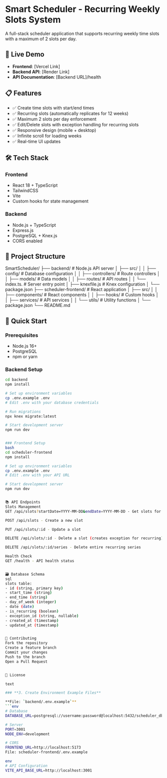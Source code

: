 # Smart Scheduler - Recurring Weekly Slots System

A full-stack scheduler application that supports recurring weekly time slots with a maximum of 2 slots per day.

## 🚀 Live Demo

- **Frontend**: [Vercel Link]
- **Backend API**: [Render Link]
- **API Documentation**: [Backend URL]/health

## 📋 Features

- ✅ Create time slots with start/end times
- ✅ Recurring slots (automatically replicates for 12 weeks)
- ✅ Maximum 2 slots per day enforcement
- ✅ Edit/Delete slots with exception handling for recurring slots
- ✅ Responsive design (mobile + desktop)
- ✅ Infinite scroll for loading weeks
- ✅ Real-time UI updates

## 🛠️ Tech Stack

### Frontend
- React 18 + TypeScript
- TailwindCSS
- Vite
- Custom hooks for state management

### Backend
- Node.js + TypeScript
- Express.js
- PostgreSQL + Knex.js
- CORS enabled

## 📁 Project Structure

SmartScheduler/
├── backend/ # Node.js API server
│ ├── src/
│ │ ├── config/     # Database configuration
│ │ ├── controllers/    # Route controllers
│ │ ├── models/     # Data models
│ │ ├── routes/     # API routes
│ │ └── index.ts.   # Server entry point
│ ├── knexfile.js   # Knex configuration
│ └── package.json
├── scheduler-frontend/ # React application
│ ├── src/
│ │ ├── components/    # React components
│ │ ├── hooks/        # Custom hooks
│ │ ├── services/     # API services
│ │ └── utils/        # Utility functions
│ └── package.json
└── README.md


## 🚀 Quick Start

### Prerequisites 
- Node.js 16+
- PostgreSQL
- npm or yarn

### Backend Setup
```bash
cd backend
npm install

# Set up environment variables
cp .env.example .env
# Edit .env with your database credentials

# Run migrations
npx knex migrate:latest

# Start development server
npm run dev


### Frontend Setup
bash
cd scheduler-frontend
npm install

# Set up environment variables
cp .env.example .env
# Edit .env with your API URL

# Start development server
npm run dev


📚 API Endpoints
Slots Management
GET /api/slots?startDate=YYYY-MM-DD&endDate=YYYY-MM-DD - Get slots for date range

POST /api/slots - Create a new slot

PUT /api/slots/:id - Update a slot

DELETE /api/slots/:id - Delete a slot (creates exception for recurring)

DELETE /api/slots/:id/series - Delete entire recurring series

Health Check
GET /health - API health status


🗃️ Database Schema
sql
slots table:
- id (string, primary key)
- start_time (string)
- end_time (string)
- day_of_week (integer)
- date (date)
- is_recurring (boolean)
- exception_id (string, nullable)
- created_at (timestamp)
- updated_at (timestamp)


🤝 Contributing
Fork the repository
Create a feature branch
Commit your changes
Push to the branch
Open a Pull Request


📄 License

text

### **3. Create Environment Example Files**

**File: `backend/.env.example`**
```env
# Database
DATABASE_URL=postgresql://username:password@localhost:5432/scheduler_db

# Server
PORT=3001
NODE_ENV=development

# CORS
FRONTEND_URL=http://localhost:5173
File: scheduler-frontend/.env.example

env
# API Configuration
VITE_API_BASE_URL=http://localhost:3001
